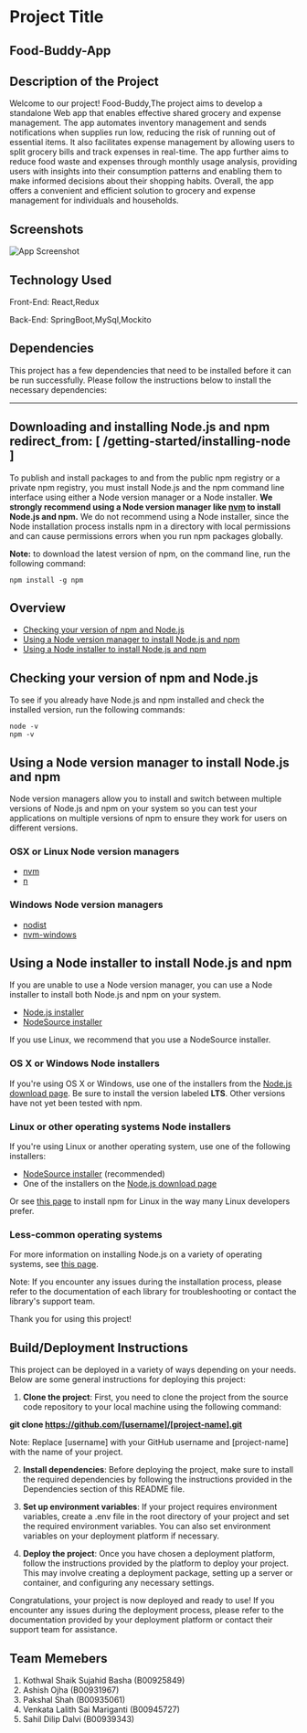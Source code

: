 
# Project Title

## Food-Buddy-App

## Description of the Project

Welcome to our project! Food-Buddy,The project aims to develop a standalone Web app that enables effective shared grocery and
expense management. The app automates inventory management and sends notifications when supplies run low, reducing the
risk of running out of essential items. It also facilitates expense management by allowing users to split grocery bills
and track expenses in real-time. The app further aims to reduce food waste and expenses through monthly usage analysis,
providing users with insights into their consumption patterns and enabling them to make informed decisions about their
shopping habits. Overall, the app offers a convenient and efficient solution to grocery and expense management for
individuals and households.

## Screenshots

![App Screenshot](https://ibb.co/CH1YR2m)



## Technology Used

Front-End: React,Redux

Back-End: SpringBoot,MySql,Mockito

## Dependencies

This project has a few dependencies that need to be installed before it can be run successfully.
Please follow the instructions below to install the necessary dependencies:

---
Downloading and installing Node.js and npm
redirect_from: [ /getting-started/installing-node ]
---

To publish and install packages to and from the public npm registry or a private npm registry, you must install Node.js and the npm command line interface using either a Node version manager or a Node installer. **We strongly recommend using a Node version manager like [nvm](https://github.com/nvm-sh/nvm) to install Node.js and npm.** We do not recommend using a Node installer, since the Node installation process installs npm in a directory with local permissions and can cause permissions errors when you run npm packages globally.

<Note>

**Note:** to download the latest version of npm, on the command line, run the following command:

```
npm install -g npm
```

</Note>

## Overview

- [Checking your version of npm and Node.js](#checking-your-version-of-npm-and-nodejs)
- [Using a Node version manager to install Node.js and npm](#using-a-node-version-manager-to-install-nodejs-and-npm)
- [Using a Node installer to install Node.js and npm](#using-a-node-installer-to-install-nodejs-and-npm)

## Checking your version of npm and Node.js

To see if you already have Node.js and npm installed and check the installed version, run the following commands:

```
node -v
npm -v
```

## Using a Node version manager to install Node.js and npm

Node version managers allow you to install and switch between multiple versions of Node.js and npm on your system so you can test your applications on multiple versions of npm to ensure they work for users on different versions.

### OSX or Linux Node version managers

* [nvm](https://github.com/creationix/nvm)
* [n](https://github.com/tj/n)

### Windows Node version managers

* [nodist](https://github.com/marcelklehr/nodist)
* [nvm-windows](https://github.com/coreybutler/nvm-windows)

## Using a Node installer to install Node.js and npm

If you are unable to use a Node version manager, you can use a Node installer to install both Node.js and npm on your system.

* [Node.js installer](https://nodejs.org/en/download/)
* [NodeSource installer](https://github.com/nodesource/distributions)

If you use Linux, we recommend that you use a NodeSource installer.

### OS X or Windows Node installers

If you're using OS X or Windows, use one of the installers from the [Node.js download page](https://nodejs.org/en/download/). Be sure to install the version labeled **LTS**. Other versions have not yet been tested with npm.

### Linux or other operating systems Node installers

If you're using Linux or another operating system, use one of the following installers:

- [NodeSource installer](https://github.com/nodesource/distributions) (recommended)
- One of the installers on the [Node.js download page](https://nodejs.org/en/download/)

Or see [this page](https://nodejs.org/en/download/package-manager/) to install npm for Linux in the way many Linux developers prefer.


### Less-common operating systems

For more information on installing Node.js on a variety of operating systems, see [this page][pkg-mgr].


[pkg-mgr]: https://nodejs.org/en/download/package-manager/


Note: If you encounter any issues during the installation process, please refer to the
documentation of each library for troubleshooting or contact the library's support team.

Thank you for using this project!

## Build/Deployment Instructions

This project can be deployed in a variety of ways depending on your needs.
Below are some general instructions for deploying this project:

1)  **Clone the project**: First, you need to clone the project from the source code repository to your local machine using the following command:


**git clone https://github.com/[username]/[project-name].git**


Note: Replace [username] with your GitHub username and [project-name] with the name of your project.

2. **Install dependencies**: Before deploying the project, make sure to install the required dependencies
   by following the instructions provided in the Dependencies section of this README file.

3. **Set up environment variables**: If your project requires environment variables, create a .env file in the
   root directory of your project and set the required environment variables. You can also set environment variables
   on your deployment platform if necessary.

4. **Deploy the project**: Once you have chosen a deployment platform, follow the instructions provided by the platform
   to deploy your project. This may involve creating a deployment package, setting up a server or container, and
   configuring any necessary settings.

Congratulations, your project is now deployed and ready to use! If you encounter any issues during the deployment process,
please refer to the documentation provided by your deployment platform or contact their support team for assistance.

## Team Memebers

1) Kothwal Shaik Sujahid Basha (B00925849)
2) Ashish Ojha (B00931967)
3) Pakshal Shah (B00935061)
4) Venkata Lalith Sai Mariganti (B00945727)
5) Sahil Dilip Dalvi (B00939343)



